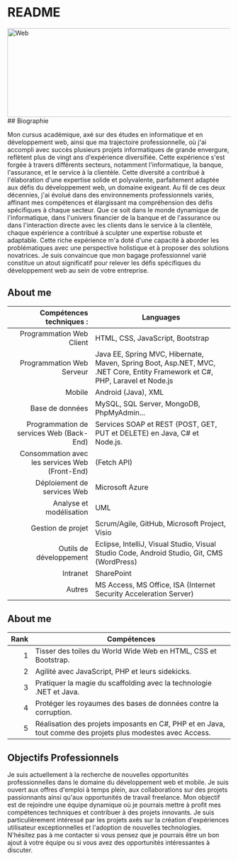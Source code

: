 # README

<img src="https://th.bing.com/th/id/OIG1.WH1s3.wtNKCk0jEcAOHy?pid=ImgGn" alt="Web" width="1270" height="200">
## Biographie

Mon cursus académique, axé sur des études en informatique et en développement web, ainsi que ma trajectoire professionnelle, où j'ai accompli avec succès plusieurs projets informatiques de grande envergure, reflètent plus de vingt ans d'expérience diversifiée. Cette expérience s'est forgée à travers différents secteurs, notamment l'informatique, la banque, l'assurance, et le service à la clientèle. Cette diversité a contribué à l'élaboration d'une expertise solide et polyvalente, parfaitement adaptée aux défis du développement web, un domaine exigeant.
Au fil de ces deux décennies, j'ai évolué dans des environnements professionnels variés, affinant mes compétences et élargissant ma compréhension des défis spécifiques à chaque secteur. Que ce soit dans le monde dynamique de l'informatique, dans l'univers financier de la banque et de l'assurance ou dans l'interaction directe avec les clients dans le service à la clientèle, chaque expérience a contribué à sculpter une expertise robuste et adaptable.
Cette riche expérience m'a doté d'une capacité à aborder les problématiques avec une perspective holistique et à proposer des solutions novatrices. Je suis convaincue que mon bagage professionnel varié constitue un atout significatif pour relever les défis spécifiques du développement web au sein de votre entreprise.


## About me

| Compétences techniques :                          | Languages                                                                                                                      |
|--------------------------------------------------:|--------------------------------------------------------------------------------------------------------------------------------|
|    Programmation Web Client                       | HTML, CSS, JavaScript, Bootstrap                                                                                              |
|    Programmation Web Serveur                      | Java EE, Spring MVC, Hibernate, Maven, Spring Boot, Asp.NET, MVC, .NET Core, Entity Framework et C#, PHP, Laravel et Node.js |
|    Mobile                                         | Android (Java), XML                                                                                                            |
|    Base de données                                | MySQL, SQL Server, MongoDB, PhpMyAdmin...                                                                                      |
|    Programmation de services Web (Back-End)       | Services SOAP et REST (POST, GET, PUT et DELETE) en Java, C# et Node.js.                                                       |
|    Consommation avec les services Web (Front-End) | (Fetch API)                                                                                                                    |
|    Déploiement de services Web                    | Microsoft Azure                                                                                                                |
|    Analyse et modélisation                        | UML                                                                                                                            |
|    Gestion de projet                              | Scrum/Agile, GitHub, Microsoft Project, Visio                                                                                  |
|    Outils de développement                        | Eclipse, IntelliJ, Visual Studio, Visual Studio Code, Android Studio, Git, CMS (WordPress)                                      | 
|    Intranet                                       | SharePoint                                                                                                                     |
|    Autres                                         | MS Access, MS Office, ISA (Internet Security Acceleration Server)                                                              | 

## About me

| Rank |Compétences                                                                                                 |
|-----:|-------------------------------------------------------------------------------------------------------------|
|     1| Tisser des toiles du World Wide Web en HTML, CSS et Bootstrap.                                              |
|     2| Agilité avec JavaScript, PHP et leurs sidekicks.                                                            |
|     3| Pratiquer la magie du scaffolding avec la technologie .NET et Java.                                         |
|     4| Protéger les royaumes des bases de données contre la corruption.                                            |
|     5| Réalisation des projets imposants en C#, PHP et en Java, tout comme des projets plus modestes avec Access.  |


## Objectifs Professionnels

Je suis actuellement à la recherche de nouvelles opportunités professionnelles dans le domaine du développement web et mobile. Je suis ouvert aux offres d'emploi à temps plein, aux collaborations sur des projets passionnants ainsi qu'aux opportunités de travail freelance. Mon objectif est de rejoindre une équipe dynamique où je pourrais mettre à profit mes compétences techniques et contribuer à des projets innovants. Je suis particulièrement intéressé par les projets axés sur la création d'expériences utilisateur exceptionnelles et l'adoption de nouvelles technologies. N'hésitez pas à me contacter si vous pensez que je pourrais être un bon ajout à votre équipe ou si vous avez des opportunités intéressantes à discuter.

<!--
## Projets Personnels

Voici quelques-uns de mes projets personnels que j'ai développés et que je souhaite mettre en avant :

1. **Nom du Projet 1**
   - Description : Une brève description du projet et de son objectif.
   - GitHub : [lien vers le dépôt GitHub](lien_github)
   - Site Web : [lien vers le site Web du projet](lien_site_web)

2. **Nom du Projet 2**
   - Description : Une brève description du projet et de son objectif.
   - GitHub : [lien vers le dépôt GitHub](lien_github)
   - Site Web : [lien vers le site Web du projet](lien_site_web)

3. **Nom du Projet 3**
   - Description : Une brève description du projet et de son objectif.
   - GitHub : [lien vers le dépôt GitHub](lien_github)
   - Site Web : [lien vers le site Web du projet](lien_site_web)
-->

<!--
## Expérience Professionnelle

1. **Titre du Poste - Nom de l'Entreprise (Dates)**
   - Description : Une brève description de vos responsabilités et réalisations dans ce poste.

2. **Titre du Poste - Nom de l'Entreprise (Dates)**
   - Description : Une brève description de vos responsabilités et réalisations dans ce poste.

3. **Titre du Poste - Nom de l'Entreprise (Dates)**
   - Description : Une brève description de vos responsabilités et réalisations dans ce poste.
-->
